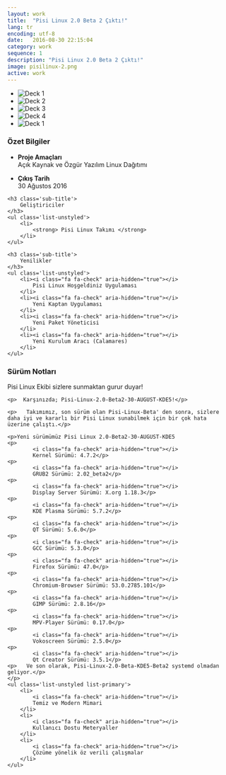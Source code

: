 ```yaml
---
layout: work
title:  "Pisi Linux 2.0 Beta 2 Çıktı!"
lang: tr
encoding: utf-8
date:   2016-08-30 22:15:04
category: work
sequence: 1
description: "Pisi Linux 2.0 Beta 2 Çıktı!"
image: pisilinux-2.png
active: work
---
```


<div class='col-md-9 col-sm-12'>
    <ul id='work-slider' class='bxslider'>            
        <li>
            <img src="{{site.baseurl}}/images/800x600-2-1.jpg" alt="Deck 1" class='img-responsive img-border' />
        </li>
        <li>
            <img src="{{site.baseurl}}/images/800x600-2-2.jpg" alt="Deck 2" class='img-responsive img-border' />
        </li>
        <li>
            <img src="{{site.baseurl}}/images/800x600-2-3.jpg" alt="Deck 3" class='img-responsive img-border' />
        </li>
        <li>
            <img src="{{site.baseurl}}/images/800x600-2-4.jpg" alt="Deck 4" class='img-responsive img-border' />
        </li>            
        <li>
            <img src="{{site.baseurl}}/images/800x600-2-5.jpg" alt="Deck 1" class='img-responsive img-border' />
        </li>
    </ul>
</div>
<div class='col-md-3 col-sm-4 col-xs-12 animated'>
    <h3 class='sub-title'>
        Özet Bilgiler
    </h3>
    <ul class='list-unstyled'>
        <li>
            <p>
                <strong> Proje Amaçları</strong> 
                <br>
                Açık Kaynak ve Özgür Yazılım Linux Dağıtımı               
            </p>                
        </li>
        <li>
            <p>
                <strong> Çıkış Tarih </strong> 
                <br>
                30 Ağustos 2016
            </p>                
        </li>
    </ul>

    <h3 class='sub-title'>
        Geliştiriciler
    </h3>
    <ul class='list-unstyled'>
        <li>
            <strong> Pisi Linux Takımı </strong> 
        </li>
    </ul>

    <h3 class='sub-title'>
        Yenilikler
    </h3>
    <ul class='list-unstyled'>
        <li><i class="fa fa-check" aria-hidden="true"></i>
            Pisi Linux Hoşgeldiniz Uygulaması
        </li>
        <li><i class="fa fa-check" aria-hidden="true"></i>
            Yeni Kaptan Uygulaması
        </li>
        <li><i class="fa fa-check" aria-hidden="true"></i>
            Yeni Paket Yöneticisi
        </li>
        <li><i class="fa fa-check" aria-hidden="true"></i>
            Yeni Kurulum Aracı (Calamares)
        </li>
    </ul>
</div>
<div class='col-md-9 col-sm-8 col-xs-12 animated'>
    <h3 class='sub-title'>
        Sürüm Notları
    </h3>
    <p>Pisi Linux Ekibi sizlere sunmaktan gurur duyar!</p>

    <p>  Karşınızda; Pisi-Linux-2.0-Beta2-30-AUGUST-KDE5!</p>

    <p>   Takımımız, son sürüm olan Pisi-Linux-Beta' den sonra, sizlere daha iyi ve kararlı bir Pisi Linux sunabilmek için bir çok hata üzerine çalıştı.</p>

    <p>Yeni sürümümüz Pisi Linux 2.0-Beta2-30-AUGUST-KDE5
    <p>
            <i class="fa fa-check" aria-hidden="true"></i>
            Kernel Sürümü: 4.7.2</p>
    <p>   
            <i class="fa fa-check" aria-hidden="true"></i> 
            GRUB2 Sürümü: 2.02_beta2</p>
    <p>    
            <i class="fa fa-check" aria-hidden="true"></i>
            Display Server Sürümü: X.org 1.18.3</p>
    <p>    
            <i class="fa fa-check" aria-hidden="true"></i>
            KDE Plasma Sürümü: 5.7.2</p>
    <p>    
            <i class="fa fa-check" aria-hidden="true"></i>
            QT Sürümü: 5.6.0</p>
    <p>    
            <i class="fa fa-check" aria-hidden="true"></i>
            GCC Sürümü: 5.3.0</p>
    <p>    
            <i class="fa fa-check" aria-hidden="true"></i>
            Firefox Sürümü: 47.0</p>
    <p>    
            <i class="fa fa-check" aria-hidden="true"></i>
            Chromium-Browser Sürümü: 53.0.2785.101</p>
    <p>    
            <i class="fa fa-check" aria-hidden="true"></i>
            GIMP Sürümü: 2.8.16</p>
    <p>    
            <i class="fa fa-check" aria-hidden="true"></i>
            MPV-Player Sürümü: 0.17.0</p>
    <p>    
            <i class="fa fa-check" aria-hidden="true"></i>
            Vokoscreen Sürümü: 2.5.0</p>
    <p>    
            <i class="fa fa-check" aria-hidden="true"></i>
            Qt Creator Sürümü: 3.5.1</p>
    <p>   Ve son olarak, Pisi-Linux-2.0-Beta-KDE5-Beta2 systemd olmadan geliyor.</p>
    </p>
    <ul class='list-unstyled list-primary'>
        <li>
            <i class="fa fa-check" aria-hidden="true"></i>
            Temiz ve Modern Mimari
        </li>
        <li>
            <i class="fa fa-check" aria-hidden="true"></i>
            Kullanıcı Dostu Meteryaller
        </li>
        <li>
            <i class="fa fa-check" aria-hidden="true"></i>
            Çözüme yönelik öz verili çalışmalar
        </li>
    </ul>
</div>
